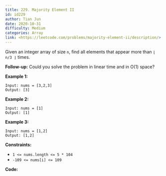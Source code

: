 ```yaml
---
title: 229. Majority Element II
id: id229
author: Tian Jun
date: 2020-10-31
difficulty: Medium
categories: Array
link: <https://leetcode.com/problems/majority-element-ii/description/>
---
```


Given an integer array of size `n`, find all elements that appear more than `⌊
n/3 ⌋` times.

**Follow-up:** Could you solve the problem in linear time and in O(1) space?



**Example 1:**
            
	Input: nums = [3,2,3]    
	Output: [3]    

**Example 2:**
            
	Input: nums = [1]    
	Output: [1]    

**Example 3:**
            
	Input: nums = [1,2]    
	Output: [1,2]    



**Constraints:**

  * `1 <= nums.length <= 5 * 104`
  * `-109 <= nums[i] <= 109`


**Code:**
